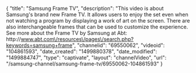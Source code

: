 {
    "title": "Samsung Frame TV",
    "description": "This video is about Samsung's brand new Frame TV.  It allows users to enjoy the set even when not watching a program by displaying a work of art on the screen.  There are also interchangeable frames that can be  used to customize the experience.  See more about the Frame TV by Samsung at Abt: http:\/\/www.abt.com\/resources\/pages\/search.php?keywords=samsung+frame",
    "channelid": "69550062",
    "videoid": "104861593",
    "date_created": "1499880378",
    "date_modified": "1499884747",
    "type": "captivate",
    "layout": "channelVideo",
    "url": "\/samsung-channel\/samsung-frame-tv\/69550062-104861593"
}